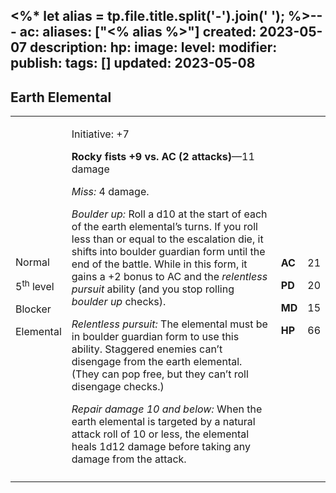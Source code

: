 <%* let alias = tp.file.title.split('-').join(' '); %>---
ac: 
aliases: ["<% alias %>"]
created: 2023-05-07
description: 
hp: 
image: 
level: 
modifier: 
publish: 
tags: []
updated: 2023-05-08
---

## Earth Elemental

<table>
<colgroup>
<col style="width: 16%" />
<col style="width: 72%" />
<col style="width: 5%" />
<col style="width: 5%" />
</colgroup>
<tbody>
<tr class="odd">
<td><p>Normal</p>
<p>5<sup>th</sup> level</p>
<p>Blocker</p>
<p>Elemental</p></td>
<td><p>Initiative: +7</p>
<p><strong>Rocky fists +9 vs. AC (2 attacks)</strong>—11 damage</p>
<p><em>Miss:</em> 4 damage.</p>
<p><em>Boulder up:</em> Roll a d10 at the start of each of the earth
elemental’s turns. If you roll less than or equal to the escalation die,
it shifts into boulder guardian form until the end of the battle. While
in this form, it gains a +2 bonus to AC and the <em>relentless
pursuit</em> ability (and you stop rolling <em>boulder up</em>
checks).</p>
<p><em>Relentless pursuit:</em> The elemental must be in boulder
guardian form to use this ability. Staggered enemies can’t disengage
from the earth elemental. (They can pop free, but they can’t roll
disengage checks.)</p>
<p><em>Repair damage 10 and below:</em> When the earth elemental is
targeted by a natural attack roll of 10 or less, the elemental heals
1d12 damage before taking any damage from the attack.</p></td>
<td><p><strong>AC</strong></p>
<p><strong>PD</strong></p>
<p><strong>MD</strong></p>
<p><strong>HP</strong></p></td>
<td><p>21</p>
<p>20</p>
<p>15</p>
<p>66</p></td>
</tr>
<tr class="even">
<td></td>
<td></td>
<td></td>
<td></td>
</tr>
</tbody>
</table>
